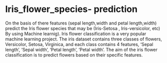 # Iris_flower_species- prediction
 On the basis of there features (sepal length,width and petal length,width) predict the Iris flower species that may be (Iris-Setosa , Iris-versicolor, etc) By using Machine learnig).
Iris flower classification is a very popular machine learning project. The iris dataset contains three classes of flowers, Versicolor, Setosa, Virginica, and each class contains 4 features, ‘Sepal length’, ‘Sepal width’, ‘Petal length’, ‘Petal width’. The aim of the iris flower classification is to predict flowers based on their specific features.